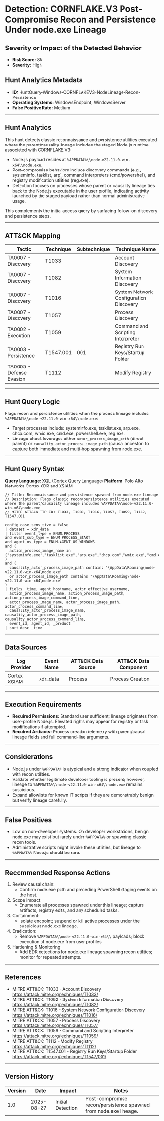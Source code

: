 # Detection: CORNFLAKE.V3 Post-Compromise Recon and Persistence Under node.exe Lineage

## Severity or Impact of the Detected Behavior
- **Risk Score:** 85
- **Severity:** High

## Hunt Analytics Metadata
- **ID:** HuntQuery-Windows-CORNFLAKEV3-NodeLineage-Recon-Persistence
- **Operating Systems:** WindowsEndpoint, WindowsServer
- **False Positive Rate:** Medium

---

## Hunt Analytics
This hunt detects classic reconnaissance and persistence utilities executed where the parent/causality lineage includes the staged Node.js runtime associated with CORNFLAKE.V3:

- Node.js payload resides at `%APPDATA%\\node-v22.11.0-win-x64\\node.exe`.
- Post-compromise behaviors include discovery commands (e.g., systeminfo, tasklist, arp), command interpreters (cmd/powershell), and registry modification utilities (reg.exe).
- Detection focuses on processes whose parent or causality lineage ties back to the Node.js executable in the user profile, indicating activity launched by the staged payload rather than normal administrative usage.

This complements the initial access query by surfacing follow-on discovery and persistence steps.

---

## ATT&CK Mapping

| Tactic                       | Technique  | Subtechnique | Technique Name                               |
|-----------------------------|------------|--------------|----------------------------------------------|
| TA0007 - Discovery          | T1033      |             | Account Discovery                            |
| TA0007 - Discovery          | T1082      |              | System Information Discovery                  |
| TA0007 - Discovery          | T1016      |              | System Network Configuration Discovery        |
| TA0007 - Discovery          | T1057      |              | Process Discovery                             |
| TA0002 - Execution          | T1059      |              | Command and Scripting Interpreter             |
| TA0003 - Persistence        | T1547.001  | 001          | Registry Run Keys/Startup Folder              |
| TA0005 - Defense Evasion    | T1112      |              | Modify Registry                               |

---

## Hunt Query Logic
Flags recon and persistence utilities when the process lineage includes `%APPDATA%\\node-v22.11.0-win-x64\\node.exe`:
- Target processes include: systeminfo.exe, tasklist.exe, arp.exe, chcp.com, wmic.exe, cmd.exe, powershell.exe, reg.exe.
- Lineage check leverages either `actor_process_image_path` (direct parent) or `causality_actor_process_image_path` (causal ancestor) to capture both immediate and multi-hop spawning from node.exe.

---

## Hunt Query Syntax

**Query Language:** XQL (Cortex Query Language)
**Platform:** Polo Alto Networks Cortex XDR and XSIAM

```xql
// Title: Reconnaissance and persistence spawned from node.exe lineage
// Description: Flags classic recon/persistence utilities executed where the parent/causality lineage includes %APPDATA%\node-v22.11.0-win-x64\node.exe.
// MITRE ATT&CK TTP ID: T1033, T1082, T1016, T1057, T1059, T1112, T1547.001

config case_sensitive = false 
| dataset = xdr_data 
| filter event_type = ENUM.PROCESS 
and event_sub_type = ENUM.PROCESS_START 
and agent_os_type = ENUM.AGENT_OS_WINDOWS 
and ( 
  action_process_image_name in ("systeminfo.exe","tasklist.exe","arp.exe","chcp.com","wmic.exe","cmd.exe","powershell.exe","reg.exe") 
) 
and ( 
  causality_actor_process_image_path contains "\AppData\Roaming\node-v22.11.0-win-x64\node.exe" 
  or actor_process_image_path contains "\AppData\Roaming\node-v22.11.0-win-x64\node.exe" 
) 
| fields _time, agent_hostname, actor_effective_username, 
  action_process_image_name, action_process_image_path, action_process_image_command_line, 
  actor_process_image_name, actor_process_image_path, actor_process_command_line, 
  causality_actor_process_image_name, causality_actor_process_image_path, causality_actor_process_command_line, 
  event_id, agent_id, _product 
| sort desc _time
```

---

## Data Sources

| Log Provider | Event Name | ATT&CK Data Source | ATT&CK Data Component |
|--------------|------------|--------------------|-----------------------|
| Cortex XSIAM | xdr_data   | Process            | Process Creation      |

---

## Execution Requirements
- **Required Permissions:** Standard user sufficient; lineage originates from user-profile Node.js. Elevated rights may appear for registry or task modifications if attempted.
- **Required Artifacts:** Process creation telemetry with parent/causal lineage fields and full command-line arguments.

---

## Considerations
- Node.js under `%APPDATA%` is atypical and a strong indicator when coupled with recon utilities.
- Validate whether legitimate developer tooling is present; however, lineage to `%APPDATA%\\node-v22.11.0-win-x64\\node.exe` remains suspicious.
- Expand allowlists for known IT scripts if they are demonstrably benign but verify lineage carefully.

---

## False Positives
- Low on non-developer systems. On developer workstations, benign node.exe may exist but rarely under `%APPDATA%` or spawning classic recon tools.
- Administrative scripts might invoke these utilities, but lineage to `%APPDATA%` Node.js should be rare.

---

## Recommended Response Actions
1) Review causal chain:
   - Confirm node.exe path and preceding PowerShell staging events on the host.
2) Scope impact:
   - Enumerate all processes spawned under this lineage; capture artifacts, registry edits, and any scheduled tasks.
3) Containment:
   - Isolate endpoint; suspend or kill active processes under the suspicious node.exe lineage.
4) Eradication:
   - Remove `%APPDATA%\\node-v22.11.0-win-x64\\` payloads; block execution of node.exe from user profiles.
5) Hardening & Monitoring:
   - Add EDR detections for node.exe lineage spawning recon utilities; monitor for repeated attempts.

---

## References
- MITRE ATT&CK: T1033 - Account Discovery https://attack.mitre.org/techniques/T1033/
- MITRE ATT&CK: T1082 - System Information Discovery https://attack.mitre.org/techniques/T1082/
- MITRE ATT&CK: T1016 - System Network Configuration Discovery https://attack.mitre.org/techniques/T1016/
- MITRE ATT&CK: T1057 - Process Discovery https://attack.mitre.org/techniques/T1057/
- MITRE ATT&CK: T1059 - Command and Scripting Interpreter https://attack.mitre.org/techniques/T1059/
- MITRE ATT&CK: T1112 - Modify Registry https://attack.mitre.org/techniques/T1112/
- MITRE ATT&CK: T1547.001 - Registry Run Keys/Startup Folder https://attack.mitre.org/techniques/T1547/001/

---

## Version History

| Version | Date       | Impact              | Notes                                                                 |
|---------|------------|---------------------|-----------------------------------------------------------------------|
| 1.0     | 2025-08-27 | Initial Detection   | Post-compromise recon/persistence spawned from node.exe lineage.      |
